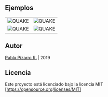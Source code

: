 ## Ejemplos

|  |  |
|:---:|:---:|
| ![QUAKE](https://ppizarror.com/resources/images/quake/quake1.png)  | ![QUAKE](https://ppizarror.com/resources/images/quake/quake2.png) |
| ![QUAKE](https://ppizarror.com/resources/images/quake/quake3.png)  | ![QUAKE](https://ppizarror.com/resources/images/quake/quake4.png) |

## Autor

[Pablo Pizarro R.](https://ppizarror.com) | 2019

## Licencia

Este proyecto está licenciado bajo la licencia MIT [https://opensource.org/licenses/MIT]